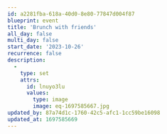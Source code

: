 ```yaml
---
id: a2281fba-618a-40d0-8e80-77847d004f87
blueprint: event
title: 'Brunch with friends'
all_day: false
multi_day: false
start_date: '2023-10-26'
recurrence: false
description:
  -
    type: set
    attrs:
      id: lnuyo3lu
      values:
        type: image
        image: eq-1697585667.jpg
updated_by: 87a74d1c-1760-42c5-afc1-1cc59be16098
updated_at: 1697585669
---
```

